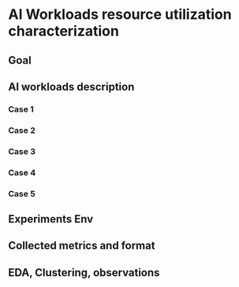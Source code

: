 # AI Workloads resource utilization characterization 

## Goal

## AI workloads description 
### Case 1
### Case 2
### Case 3
### Case 4
### Case 5

## Experiments Env

## Collected metrics and format


## EDA, Clustering, observations

